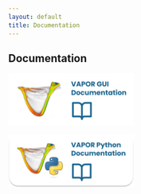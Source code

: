 ```yaml
---
layout: default
title: Documentation
---
```


<!-- ## Download -->
## Documentation

<p align="left">
   <a href="https://ncar.github.io/VaporWebsite/index.html">
   <img src="../images/vap_gui_doc.png" 
   alt="Trulli" 
   style="width:50%"></a>
</p>

<p align="left">
   <a href="../pages/NoPage.html">
   <img src="../images/vap_py_doc.png" 
   alt="Trulli" 
   style="width:50%"></a>
</p>


